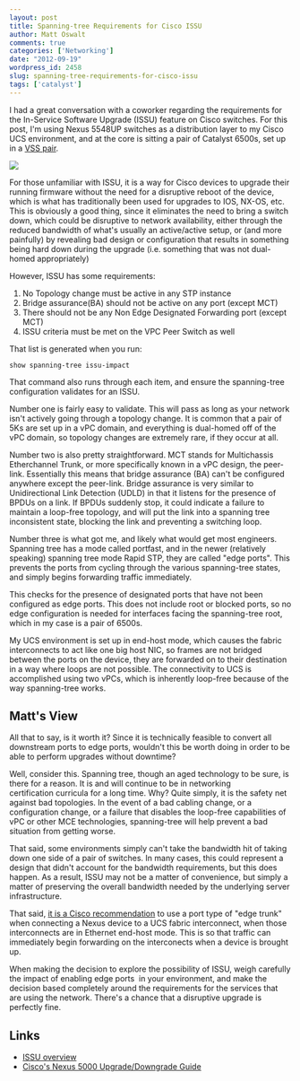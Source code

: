 ```yaml
---
layout: post
title: Spanning-tree Requirements for Cisco ISSU
author: Matt Oswalt
comments: true
categories: ['Networking']
date: "2012-09-19"
wordpress_id: 2458
slug: spanning-tree-requirements-for-cisco-issu
tags: ['catalyst']
---
```



I had a great conversation with a coworker regarding the requirements for the In-Service Software Upgrade (ISSU) feature on Cisco switches. For this post, I'm using Nexus 5548UP switches as a distribution layer to my Cisco UCS environment, and at the core is sitting a pair of Catalyst 6500s, set up in a [VSS pair](https://oswalt.dev/2011/10/virtual-switching-system-on-cisco-catalyst-6500/).

[![](/assets/2012/09/diagram2.png)](/assets/2012/09/diagram2.png)

For those unfamiliar with ISSU, it is a way for Cisco devices to upgrade their running firmware without the need for a disruptive reboot of the device, which is what has traditionally been used for upgrades to IOS, NX-OS, etc. This is obviously a good thing, since it eliminates the need to bring a switch down, which could be disruptive to network availability, either through the reduced bandwidth of what's usually an active/active setup, or (and more painfully) by revealing bad design or configuration that results in something being hard down during the upgrade (i.e. something that was not dual-homed appropriately)

However, ISSU has some requirements:
1. No Topology change must be active in any STP instance
2. Bridge assurance(BA) should not be active on any port (except MCT)
3. There should not be any Non Edge Designated Forwarding port (except MCT)
4. ISSU criteria must be met on the VPC Peer Switch as well

That list is generated when you run:

    show spanning-tree issu-impact

That command also runs through each item, and ensure the spanning-tree configuration validates for an ISSU.

Number one is fairly easy to validate. This will pass as long as your network isn't actively going through a topology change. It is common that a pair of 5Ks are set up in a vPC domain, and everything is dual-homed off of the vPC domain, so topology changes are extremely rare, if they occur at all.

Number two is also pretty straightforward. MCT stands for Multichassis Etherchannel Trunk, or more specifically known in a vPC design, the peer-link. Essentially this means that bridge assurance (BA) can't be configured anywhere except the peer-link. Bridge assurance is very similar to Unidirectional Link Detection (UDLD) in that it listens for the presence of BPDUs on a link. If BPDUs suddenly stop, it could indicate a failure to maintain a loop-free topology, and will put the link into a spanning tree inconsistent state, blocking the link and preventing a switching loop.

Number three is what got me, and likely what would get most engineers. Spanning tree has a mode called portfast, and in the newer (relatively speaking) spanning tree mode Rapid STP, they are called "edge ports". This prevents the ports from cycling through the various spanning-tree states, and simply begins forwarding traffic immediately.

This checks for the presence of designated ports that have not been configured as edge ports. This does not include root or blocked ports, so no edge configuration is needed for interfaces facing the spanning-tree root, which in my case is a pair of 6500s.

My UCS environment is set up in end-host mode, which causes the fabric interconnects to act like one big host NIC, so frames are not bridged between the ports on the device, they are forwarded on to their destination in a way where loops are not possible. The connectivity to UCS is accomplished using two vPCs, which is inherently loop-free because of the way spanning-tree works.

## Matt's View

All that to say, is it worth it? Since it is technically feasible to convert all downstream ports to edge ports, wouldn't this be worth doing in order to be able to perform upgrades without downtime?

Well, consider this. Spanning tree, though an aged technology to be sure, is there for a reason. It is and will continue to be in networking certification curricula for a long time. Why? Quite simply, it is the safety net against bad topologies. In the event of a bad cabling change, or a configuration change, or a failure that disables the loop-free capabilities of vPC or other MCE technologies, spanning-tree will help prevent a bad situation from getting worse.

That said, some environments simply can't take the bandwidth hit of taking down one side of a pair of switches. In many cases, this could represent a design that didn't account for the bandwidth requirements, but this does happen. As a result, ISSU may not be a matter of convenience, but simply a matter of preserving the overall bandwidth needed by the underlying server infrastructure.

That said, [it is a Cisco recommendation](http://www.cisco.com/en/US/prod/collateral/switches/ps9441/ps9402/white_paper_c11-623265.html) to use a port type of "edge trunk" when connecting a Nexus device to a UCS fabric interconnect, when those interconnects are in Ethernet end-host mode. This is so that traffic can immediately begin forwarding on the interconects when a device is brought up.

When making the decision to explore the possibility of ISSU, weigh carefully the impact of enabling edge ports  in your environment, and make the decision based completely around the requirements for the services that are using the network. There's a chance that a disruptive upgrade is perfectly fine.

## Links

* [ISSU overview](http://www.cisco.com/en/US/products/ps7149/products_ios_protocol_group_home.html)
* [Cisco's Nexus 5000 Upgrade/Downgrade Guide](http://www.cisco.com/en/US/docs/switches/datacenter/nexus5000/sw/upgrade/503_N1_1/n5k_upgrade_downgrade_503.html)
